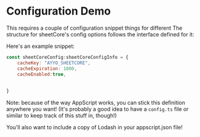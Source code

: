 # Configuration Demo

This requires a couple of configuration snippet things for different 
The structure for sheetCore's config options follows the interface defined for it:

Here's an example snippet:

```js
const sheetCoreConfig:sheetCoreConfigInfo = {
    cacheKey: "AYYO_SHEETCORE",
    cacheExpiration: 1800,
    cacheEnabled:true,
    
    
}
```

Note: because of the way AppScript works, you can stick this definition anywhere you want! (It's probably a good idea to have a ``config.ts`` file or similar to keep track of this stuff in, though!)

You'll also want to include a copy of Lodash in your appscript.json file!

